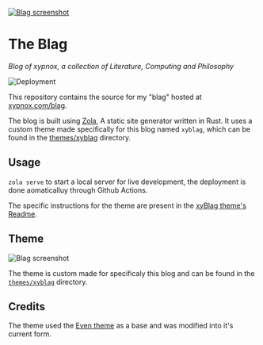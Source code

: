 [![Blag screenshot](https://github.com/xypnox/blag/blob/master/static/images/cover.png?raw=true)](https://www.xypnox.com/blag/)

# The Blag

_Blog of xypnox, a collection of Literature, Computing and Philosophy_

![Deployment](https://github.com/xypnox/blag/workflows/Deployment/badge.svg)

This repository contains the source for my "blag" hosted at [xypnox.com/blag](https://www.xypnox.com/blag/).

The blog is built using [Zola](https://www.getzola.org/), A static site generator written in Rust. It uses a custom theme made specifically for this blog named `xyblag`, which can be found in the [themes/xyblag](https://github.com/xypnox/blag/tree/master/themes/xyblag) directory.

## Usage

`zola serve` to start a local server for live development, the deployment is done aomaticalluy through Github Actions.

The specific instructions for the theme are present in the [xyBlag theme's Readme](https://github.com/xypnox/blag/blob/master/themes/xyblag/README.md).

## Theme

![Blag screenshot](https://github.com/xypnox/blag/blob/master/themes/xyblag/screenshot.png?raw=true)

The theme is custom made for specificaly this blog and can be found in the [`themes/xyblag`](https://github.com/xypnox/blag/tree/master/themes/xyblag) directory.

## Credits

The theme used the [Even theme](https://github.com/getzola/even) as a base and was modified into it's current form.
